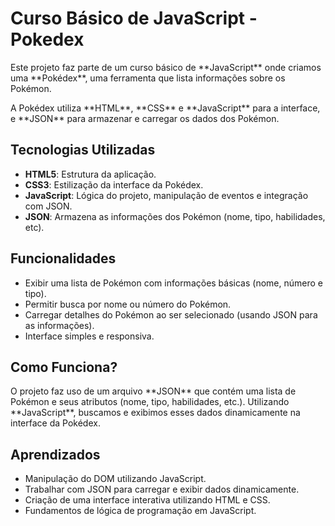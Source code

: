 <h1>Curso Básico de JavaScript - Pokedex</h1>
    <p>Este projeto faz parte de um curso básico de **JavaScript** onde criamos uma **Pokédex**, uma ferramenta que lista informações sobre os Pokémon.</p>
    <p>A Pokédex utiliza **HTML**, **CSS** e **JavaScript** para a interface, e **JSON** para armazenar e carregar os dados dos Pokémon.</p>
    <h2>Tecnologias Utilizadas</h2>
    <ul>
        <li><strong>HTML5</strong>: Estrutura da aplicação.</li>
        <li><strong>CSS3</strong>: Estilização da interface da Pokédex.</li>
        <li><strong>JavaScript</strong>: Lógica do projeto, manipulação de eventos e integração com JSON.</li>
        <li><strong>JSON</strong>: Armazena as informações dos Pokémon (nome, tipo, habilidades, etc).</li>
    </ul>
    <h2>Funcionalidades</h2>
    <ul>
        <li>Exibir uma lista de Pokémon com informações básicas (nome, número e tipo).</li>
        <li>Permitir busca por nome ou número do Pokémon.</li>
        <li>Carregar detalhes do Pokémon ao ser selecionado (usando JSON para as informações).</li>
        <li>Interface simples e responsiva.</li>
    </ul>
    <h2>Como Funciona?</h2>
    <p>O projeto faz uso de um arquivo **JSON** que contém uma lista de Pokémon e seus atributos (nome, tipo, habilidades, etc.). Utilizando **JavaScript**, buscamos e exibimos esses dados dinamicamente na interface da Pokédex.</p>
    <h2>Aprendizados</h2>
    <ul>
        <li>Manipulação do DOM utilizando JavaScript.</li>
        <li>Trabalhar com JSON para carregar e exibir dados dinamicamente.</li>
        <li>Criação de uma interface interativa utilizando HTML e CSS.</li>
        <li>Fundamentos de lógica de programação em JavaScript.</li>
    </ul>
